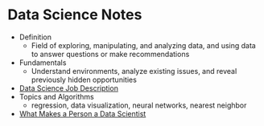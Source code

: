 # Data Science Notes

- Definition
    -  Field of exploring, manipulating, and analyzing data, and using data to answer questions or make recommendations
- Fundamentals
    - Understand environments, analyze existing issues, and reveal previously hidden opportunities
- [Data Science Job Description](https://d18ky98rnyall9.cloudfront.net/_6d61ac58f5add7fa68ed404a51b2618d_Datascience_Orientation_Defining_Data_Science_Reading.pdf?Expires=1591833600&Signature=QWyCbcxsKan-of6v0mRzlzN3bcwISQ805qDxTUlZOIdVb-RHcwQ9zAQfi9lNEzlKqzNDRdGv~tgfpq3O1QxM4sW~JMkks63ZISTHmXxqH7FQE24TO9~xpP3XmAZFip4PBCVGzK-Wjk53GWS213cVjurElnwdphgtmKXRdGriOXI_&Key-Pair-Id=APKAJLTNE6QMUY6HBC5A)
- Topics and Algorithms
    - regression, data visualization, neural networks, nearest neighbor
- [What Makes a Person a Data Scientist](https://d18ky98rnyall9.cloudfront.net/_9a91dbd825829810a4f6a4604311fa1f_Datascience_Orientation_What_Do_Data_Scientists_Do_Reading.pdf?Expires=1591833600&Signature=OeqAJUK1nEkrM4MU9ckLgWsEgF9pABfPLUuRR6BifuM8nAAGOAAuVswnM37M8zBAd4L4aeAdSo~A2W0roK4WwXbBrENMyeO8d3bMFCZDbo0kvHv~o6M-wntwbsI~y-B1VS0wAuszN98Wr-q42yaM2NsY5VtQMWraR9Vo5LlcLW0_&Key-Pair-Id=APKAJLTNE6QMUY6HBC5A)